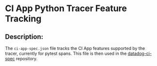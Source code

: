 # CI App Python Tracer Feature Tracking 

## Description:

The `ci-app-spec.json` file tracks the CI App features supported by 
the tracer, currently for pytest spans. This file is then
used in the [datadog-ci-spec](https://github.com/DataDog/datadog-ci-spec/blob/main/.github/workflows/feature-track.yml) 
repository. 
